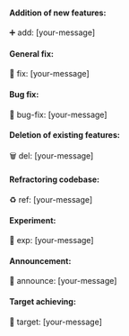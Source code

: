 #### Addition of new features:

➕ add: [your-message]

#### General fix:

🔧 fix: [your-message]

#### Bug fix:

🐛 bug-fix: [your-message]

#### Deletion of existing features:

🗑️ del: [your-message]

#### Refractoring codebase:

♻️ ref: [your-message]

#### Experiment:

🧪 exp: [your-message]

#### Announcement:

📣 announce: [your-message]

#### Target achieving:

🎯 target: [your-message]
